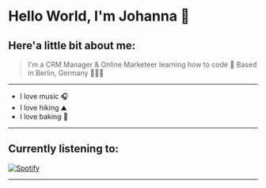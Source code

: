 # Hello World, I'm Johanna 👋
## Here'a little bit about me:
> I'm a CRM Manager & Online Marketeer learning how to code 🚀 Based in Berlin, Germany 👩🏼‍💻
---
* I love music 🎧
* I love hiking ⛰️
* I love baking 🧁
---
## Currently listening to:
[![Spotify](https://spotify-github-profile.vercel.app/api/view?uid=1130778851?si=f47e82ade8124788&cover_image=true&theme=default&show_offline=false&background_color=121212&interchange=false)](https://open.spotify.com/track/4WNaefp3sGsnTBzHEQb97g?si=aeb83ffa97dc4fe3)

---
